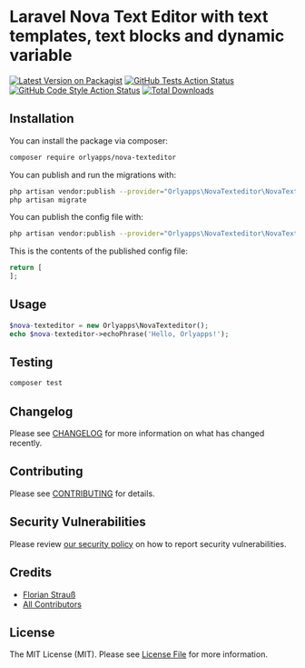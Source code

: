# Laravel Nova Text Editor with text templates, text blocks and dynamic variable

[![Latest Version on Packagist](https://img.shields.io/packagist/v/orlyapps/nova-texteditor.svg?style=flat-square)](https://packagist.org/packages/orlyapps/nova-texteditor)
[![GitHub Tests Action Status](https://img.shields.io/github/workflow/status/orlyapps/nova-texteditor/run-tests?label=tests)](https://github.com/orlyapps/nova-texteditor/actions?query=workflow%3Arun-tests+branch%3Amain)
[![GitHub Code Style Action Status](https://img.shields.io/github/workflow/status/orlyapps/nova-texteditor/Check%20&%20fix%20styling?label=code%20style)](https://github.com/orlyapps/nova-texteditor/actions?query=workflow%3A"Check+%26+fix+styling"+branch%3Amain)
[![Total Downloads](https://img.shields.io/packagist/dt/orlyapps/nova-texteditor.svg?style=flat-square)](https://packagist.org/packages/orlyapps/nova-texteditor)


## Installation

You can install the package via composer:

```bash
composer require orlyapps/nova-texteditor
```

You can publish and run the migrations with:

```bash
php artisan vendor:publish --provider="Orlyapps\NovaTexteditor\NovaTexteditorServiceProvider" --tag="nova-texteditor-migrations"
php artisan migrate
```

You can publish the config file with:
```bash
php artisan vendor:publish --provider="Orlyapps\NovaTexteditor\NovaTexteditorServiceProvider" --tag="nova-texteditor-config"
```

This is the contents of the published config file:

```php
return [
];
```

## Usage

```php
$nova-texteditor = new Orlyapps\NovaTexteditor();
echo $nova-texteditor->echoPhrase('Hello, Orlyapps!');
```

## Testing

```bash
composer test
```

## Changelog

Please see [CHANGELOG](CHANGELOG.md) for more information on what has changed recently.

## Contributing

Please see [CONTRIBUTING](.github/CONTRIBUTING.md) for details.

## Security Vulnerabilities

Please review [our security policy](../../security/policy) on how to report security vulnerabilities.

## Credits

- [Florian Strauß](https://github.com/orlyapps)
- [All Contributors](../../contributors)

## License

The MIT License (MIT). Please see [License File](LICENSE.md) for more information.
